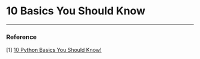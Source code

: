 # 10 Basics You Should Know 











***

### Reference 

[1] [10 Python Basics You Should Know!](https://youtu.be/_K30onxUn1Q)

